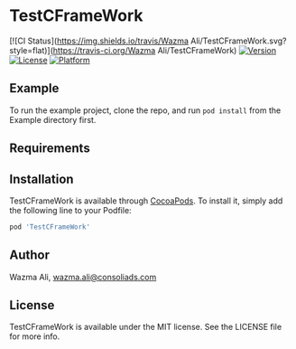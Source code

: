 # TestCFrameWork

[![CI Status](https://img.shields.io/travis/Wazma Ali/TestCFrameWork.svg?style=flat)](https://travis-ci.org/Wazma Ali/TestCFrameWork)
[![Version](https://img.shields.io/cocoapods/v/TestCFrameWork.svg?style=flat)](https://cocoapods.org/pods/TestCFrameWork)
[![License](https://img.shields.io/cocoapods/l/TestCFrameWork.svg?style=flat)](https://cocoapods.org/pods/TestCFrameWork)
[![Platform](https://img.shields.io/cocoapods/p/TestCFrameWork.svg?style=flat)](https://cocoapods.org/pods/TestCFrameWork)

## Example

To run the example project, clone the repo, and run `pod install` from the Example directory first.

## Requirements

## Installation

TestCFrameWork is available through [CocoaPods](https://cocoapods.org). To install
it, simply add the following line to your Podfile:

```ruby
pod 'TestCFrameWork'
```

## Author

Wazma Ali, wazma.ali@consoliads.com

## License

TestCFrameWork is available under the MIT license. See the LICENSE file for more info.
